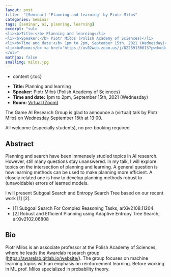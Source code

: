 ```yaml
---
layout: post
title:  "[Seminar] 'Planning and learning' by Piotr Miłoś"
categories: Seminar
tags: [seminar, ai, planning, learning]
excerpt: "<ul>
<li><b>Title:</b> Planning and learning</li>
<li><b>Speaker:</b> Piotr Miłoś (Polish Academy of Sciences)</li> 
<li><b>Time and date:</b> 1pm to 2pm, September 15th, 2021 (Wednesday)</li>
<li><b>Room:</b> <a href='https://us02web.zoom.us/j/82269130613?pwd=eU4rdzJXYlQzblcxUVhOYWtHUW4yQT09'>Virtual (Zoom)</a></li>
</ul>"
mathjax: false
smallimg: milos.jpg
---
```


* content
{:toc}

<ul>
<li><b>Title:</b> Planning and learning</li>
<li><b>Speaker:</b> Piotr Miłoś (Polish Academy of Sciences)</li> 
<li><b>Time and date:</b> 1pm to 2pm, September 15th, 2021 (Wednesday)</li>
<li><b>Room:</b> <a href='https://us02web.zoom.us/j/82269130613?pwd=eU4rdzJXYlQzblcxUVhOYWtHUW4yQT09'>Virtual (Zoom)</a></li>
</ul>

The Game AI Research Group is glad to announce a (virtual) talk by Piotr Miłoś on Wednesday September 15th at 13:00.

All welcome (especially students), no pre-booking required 

## Abstract

Planning and search have been immensely studied topics in AI research. However, still many questions stay unanswered. In my talk, I will explore topics on the intersection of planning and learning. A general question is how learning methods can be used to make planning more efficient. A closely related one is how to develop planning methods robust to (unavoidable) errors of learned models.

I will present Subgoal Search and Entropy Search Tree based on our recent work [1] [2].

- [1] Subgoal Search For Complex Reasoning Tasks, arXiv2108.11204
- [2] Robust and Efficient Planning using Adaptive Entropy Tree Search, arXiv2102.06808

## Bio

Piotr Milos is an associate professor at the Polish Academy of Sciences, where he leads the Awarelab research group (https://awarelab.gitlab.io/website/). The group focuses on machine learning topics with an emphasis on reinforcement learning. Before working in ML prof. Milos specialized in probability theory.
